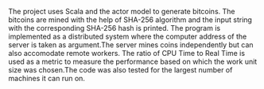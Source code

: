 The project uses Scala and the actor model to generate bitcoins.
The bitcoins are mined with the help of SHA-256 algorithm and the input string with the corresponding SHA-256 hash is printed.
The program is implemented as a distributed system where the computer address of the server is taken as argument.The server mines coins independently but can also accomodate remote workers. 
The ratio of CPU Time to Real Time is used as a metric to measure the performance based on which the work unit size was chosen.The code was also tested for the largest number of machines it can run on. 
